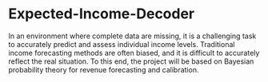 # Expected-Income-Decoder

In an environment where complete data are missing, it is a challenging task to accurately predict and assess individual income levels. Traditional income forecasting methods are often biased, and it is difficult to accurately reflect the real situation. To this end, the project will be based on Bayesian probability theory for revenue forecasting and calibration.
